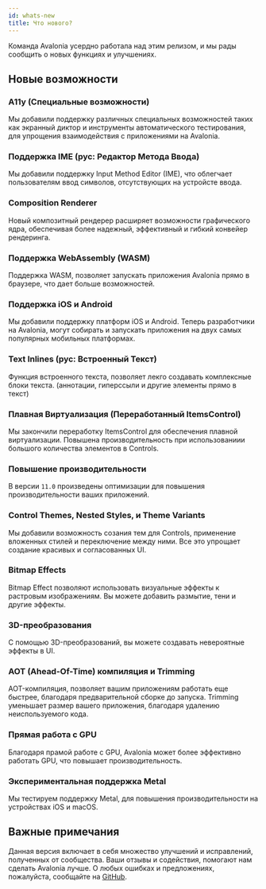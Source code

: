 ```yaml
---
id: whats-new
title: Что нового?
---
```


Команда Avalonia усердно работала над этим релизом,
и мы рады сообщить о новых функциях и улучшениях.

## Новые возможности

### A11y (Специальные возможности)
Мы добавили поддержку различных специальных возможностей таких как экранный диктор и инструменты автоматического тестирования, для упрощения взаимодействия с приложениями на Avalonia.

### Поддержка IME (рус: Редактор Метода Ввода)
Мы добавили поддержку Input Method Editor (IME), что облегчает пользователям ввод символов, отсутствующих на устройсте ввода.

### Composition Renderer
Новый композитный рендерер расширяет возможности графического ядра, обеспечивая более надежный, эффективный и гибкий конвейер рендеринга.

### Поддержка WebAssembly (WASM)
Поддержка WASM, позволяет запускать приложения Avalonia прямо в браузере, что дает больше возможностей.

### Поддержка iOS и Android
Мы добавили поддержку платформ iOS и Android.
Теперь разработчики на Avalonia, могут собирать и запускать приложения на двух самых популярных мобильных платформах.

### Text Inlines (рус: Встроенный Текст)
Функция встроенного текста, позволяет лекго создавать комплексные блоки текста. (аннотации, гиперссыли и другие элементы прямо в текст)

### Плавная Виртуализация (Переработанный ItemsControl)
Мы закончили переработку ItemsControl для обеспечения плавной виртуализации. Повышена производительность при использованиии большого количества элементов в Controls.

### Повышение производительности
В версии `11.0` произведены оптимизации для повышения производительности ваших приложений.

### Control Themes, Nested Styles, и Theme Variants
Мы добавили возможность созания тем для Controls, применение вложенных стилей и переключение между ними.
Все это упрощает создание красивых и согласованных UI. 
 
### Bitmap Effects
Bitmap Effect позволяют использовать визуальные эффекты к растровым изображениям.
Вы можете добавить размытие, тени и другие эффекты.

### 3D-преобразования
С помощью 3D-преобразований, вы можете создавать невероятные эффекты в UI.

### AOT (Ahead-Of-Time) компиляция и Trimming
AOT-компиляция, позволяет вашим приложениям работать еще быстрее, благодаря предварительной сборке до запуска. 
Trimming уменьшает размер вашего приложения, благодаря удалению неиспользуемого кода.

### Прямая работа с GPU
Благодаря прамой работе с GPU, Avalonia может более эффективно работать GPU, что повышает производительность.

### Экспериментальная поддержка Metal
Мы тестируем поддержку Metal, для повышения производительности на устройствах iOS и macOS.

## Важные примечания
Данная версия включает в себя множество улучшений и исправлений, полученных от сообщества.
Ваши отзывы и содействия, помогают нам сделать Avalonia лучше.
О любых ошибках и предложениях, пожалуйста, сообщайте на [GitHub](https://www.github.com/avaloniaui/avalonia).
